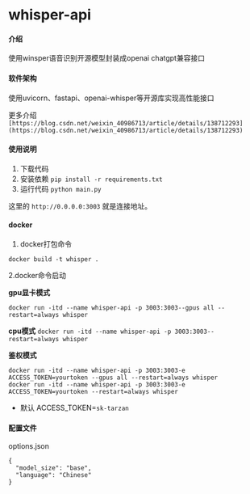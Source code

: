 # whisper-api

#### 介绍
使用winsper语音识别开源模型封装成openai chatgpt兼容接口

#### 软件架构
使用uvicorn、fastapi、openai-whisper等开源库实现高性能接口

更多介绍 `[https://blog.csdn.net/weixin_40986713/article/details/138712293](https://blog.csdn.net/weixin_40986713/article/details/138712293)`

#### 使用说明

1.  下载代码
2.  安装依赖 `pip install -r requirements.txt`
3.  运行代码 `python main.py`

这里的 `http://0.0.0.0:3003` 就是连接地址。

#### docker 

1. docker打包命令

`docker build -t whisper .`

2.docker命令启动

 **gpu显卡模式** 

`docker run -itd --name whisper-api -p 3003:3003--gpus all --restart=always whisper`

 **cpu模式** 
`docker run -itd --name whisper-api -p 3003:3003--restart=always whisper`

 **鉴权模式** 

```
docker run -itd --name whisper-api -p 3003:3003-e ACCESS_TOKEN=yourtoken --gpus all --restart=always whisper
docker run -itd --name whisper-api -p 3003:3003-e ACCESS_TOKEN=yourtoken --restart=always whisper
```
- 默认 ACCESS_TOKEN=`sk-tarzan`

#### 配置文件
options.json
```
{
  "model_size": "base",
  "language": "Chinese"
}
```

